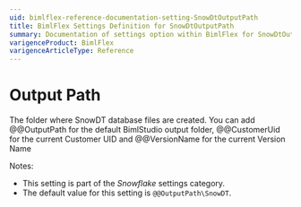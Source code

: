 ```yaml
---
uid: bimlflex-reference-documentation-setting-SnowDtOutputPath
title: BimlFlex Settings Definition for SnowDtOutputPath
summary: Documentation of settings option within BimlFlex for SnowDtOutputPath
varigenceProduct: BimlFlex
varigenceArticleType: Reference
---
```


# Output Path

The folder where SnowDT database files are created. You can add @@OutputPath for the default BimlStudio output folder, @@CustomerUid for the current Customer UID and @@VersionName for the current Version Name

Notes:

* This setting is part of the *Snowflake* settings category.
* The default value for this setting is `@@OutputPath\SnowDT`.